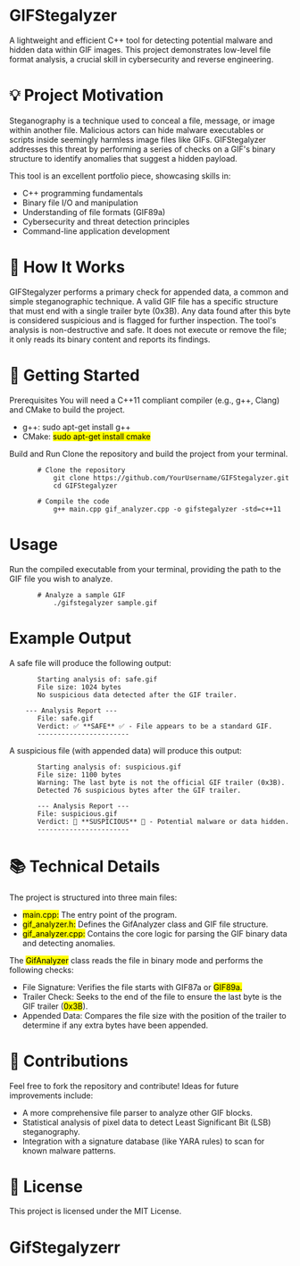 # GIFStegalyzer

A lightweight and efficient C++ tool for detecting potential malware and hidden data within GIF images. This project demonstrates low-level file format analysis, a crucial skill in cybersecurity and reverse engineering.
##

# 💡 Project Motivation

Steganography is a technique used to conceal a file, message, or image within another file. Malicious actors can hide malware executables or scripts inside seemingly harmless image files like GIFs. GIFStegalyzer addresses this threat by performing a series of checks on a GIF's binary structure to identify anomalies that suggest a hidden payload.

 This tool is an excellent portfolio piece, showcasing skills in:
- C++ programming fundamentals
- Binary file I/O and manipulation
- Understanding of file formats (GIF89a)
- Cybersecurity and threat detection principles
- Command-line application development
##

# 🔬 How It Works

GIFStegalyzer performs a primary check for appended data, a common and simple steganographic technique. A valid GIF file has a specific structure that must end with a single trailer byte (0x3B). Any data found after this byte is considered suspicious and is flagged for further inspection.
The tool's analysis is non-destructive and safe. It does not execute or remove the file; it only reads its binary content and reports its findings.
##

# 🚀 Getting Started

Prerequisites
You will need a C++11 compliant compiler (e.g., g++, Clang) and CMake to build the project.

- g++: <male>sudo apt-get install g++</make>
- CMake: <mark>sudo apt-get install cmake</make>

Build and Run
Clone the repository and build the project from your terminal.

           # Clone the repository
               git clone https://github.com/YourUsername/GIFStegalyzer.git
               cd GIFStegalyzer

           # Compile the code
               g++ main.cpp gif_analyzer.cpp -o gifstegalyzer -std=c++11

##

# Usage
Run the compiled executable from your terminal, providing the path to the GIF file you wish to analyze.

           # Analyze a sample GIF
               ./gifstegalyzer sample.gif

##

# Example Output
A safe file will produce the following output:

           Starting analysis of: safe.gif
           File size: 1024 bytes
           No suspicious data detected after the GIF trailer.
           
        --- Analysis Report ---
           File: safe.gif
           Verdict: ✅ **SAFE** ✅ - File appears to be a standard GIF.
           -----------------------
A suspicious file (with appended data) will produce this output:
          
           Starting analysis of: suspicious.gif
           File size: 1100 bytes
           Warning: The last byte is not the official GIF trailer (0x3B).
           Detected 76 suspicious bytes after the GIF trailer.
           
           --- Analysis Report ---
           File: suspicious.gif
           Verdict: 🚨 **SUSPICIOUS** 🚨 - Potential malware or data hidden.
           -----------------------

##

# 📚 Technical Details
The project is structured into three main files:
- <mark>main.cpp:</mark> The entry point of the program.
- <mark>gif_analyzer.h:</mark> Defines the GifAnalyzer class and GIF file structure.
- <mark>gif_analyzer.cpp:</mark> Contains the core logic for parsing the GIF binary data and detecting anomalies.

The <mark>GifAnalyzer</mark> class reads the file in binary mode and performs the following checks:
- File Signature: Verifies the file starts with <amrk>GIF87a</mark> or <mark>GIF89a.</mark>
- Trailer Check: Seeks to the end of the file to ensure the last byte is the GIF trailer (<mark>0x3B</mark>).
- Appended Data: Compares the file size with the position of the trailer to determine if any extra bytes have been appended.
##

# 🤝 Contributions
Feel free to fork the repository and contribute! Ideas for future improvements include:
- A more comprehensive file parser to analyze other GIF blocks.
- Statistical analysis of pixel data to detect Least Significant Bit (LSB) steganography.
- Integration with a signature database (like YARA rules) to scan for known malware patterns.

# 📄 License

This project is licensed under the MIT License.

# GifStegalyzerr
